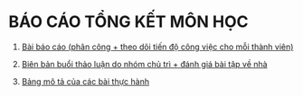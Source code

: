 # BÁO CÁO TỔNG KẾT MÔN HỌC
1. [Bài báo cáo  (phân công + theo dõi tiến độ công việc cho mỗi thành viên)](CS112.L21/Seminar/README.md)

2. [Biên bản buổi thảo luận do nhóm chủ trì + đánh giá bài tập về nhà](CS112.L21/Seminar/README.md)
3. [Bảng mô tả của các bài thực hành](./)
